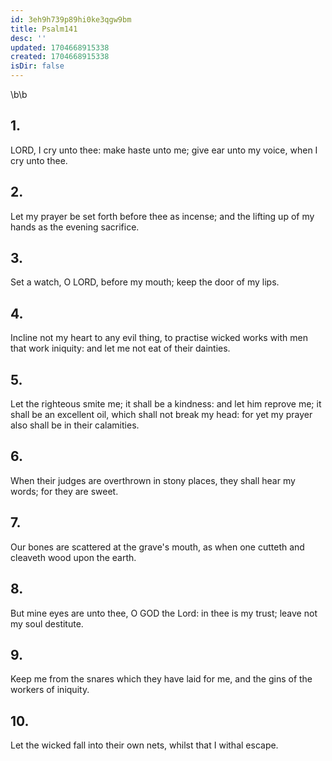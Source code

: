 ```yaml
---
id: 3eh9h739p89hi0ke3qgw9bm
title: Psalm141
desc: ''
updated: 1704668915338
created: 1704668915338
isDir: false
---
```

\b\b
## 1.
LORD, I cry unto thee: make haste unto me; give ear unto my voice, when I cry unto thee.
## 2.
Let my prayer be set forth before thee as incense; and the lifting up of my hands as the evening sacrifice.
## 3.
Set a watch, O LORD, before my mouth; keep the door of my lips.
## 4.
Incline not my heart to any evil thing, to practise wicked works with men that work iniquity: and let me not eat of their dainties.
## 5.
Let the righteous smite me; it shall be a kindness: and let him reprove me; it shall be an excellent oil, which shall not break my head: for yet my prayer also shall be in their calamities.
## 6.
When their judges are overthrown in stony places, they shall hear my words; for they are sweet.
## 7.
Our bones are scattered at the grave's mouth, as when one cutteth and cleaveth wood upon the earth.
## 8.
But mine eyes are unto thee, O GOD the Lord: in thee is my trust; leave not my soul destitute.
## 9.
Keep me from the snares which they have laid for me, and the gins of the workers of iniquity.
## 10.
Let the wicked fall into their own nets, whilst that I withal escape.
